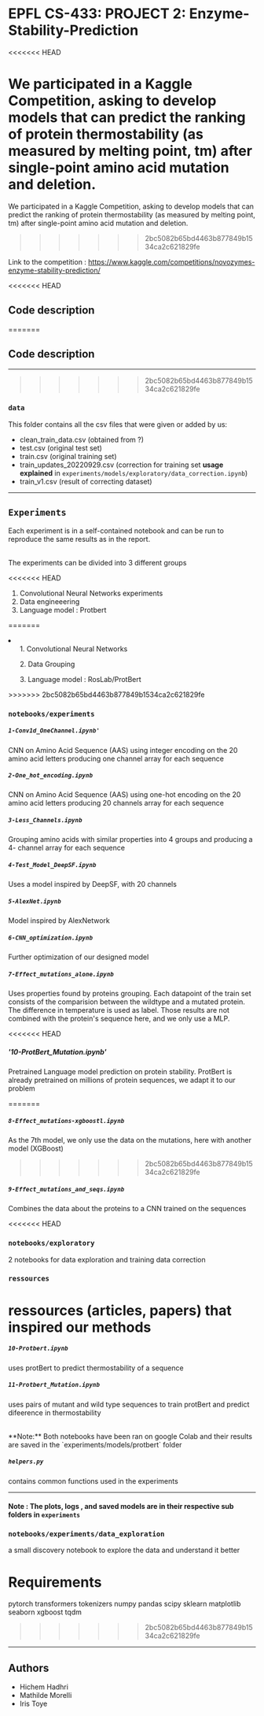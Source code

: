 # EPFL CS-433: PROJECT 2: Enzyme-Stability-Prediction

<<<<<<< HEAD

We participated in a Kaggle Competition, asking to develop models that can predict the ranking of protein thermostability (as measured by melting point, tm) after single-point amino acid mutation and deletion.
=======
We participated in  a Kaggle Competition, asking to develop models that can predict the ranking of protein thermostability (as measured by melting point, tm) after single-point amino acid mutation and deletion.
>>>>>>> 2bc5082b65bd4463b877849b1534ca2c621829fe

Link to the competition : https://www.kaggle.com/competitions/novozymes-enzyme-stability-prediction/


<<<<<<< HEAD



## Code description 

=======
## Code description 

---
>>>>>>> 2bc5082b65bd4463b877849b1534ca2c621829fe

### `data`

This folder contains all the csv files that were given or added by us:
* clean_train_data.csv (obtained from ?)
* test.csv (original test set)
* train.csv (original training set)
* train_updates_20220929.csv  (correction for training set **usage explained** in `experiments/models/exploratory/data_correction.ipynb`)
* train_v1.csv (result of correcting dataset)


---

## `Experiments`
Each experiment is in a self-contained notebook and can be run to reproduce the same results as in the report.

<br> The experiments can be divided into 3 different groups

<<<<<<< HEAD

<ol>
  <li>Convolutional Neural Networks experiments</li>
  <li>Data engineeering</li>
  <li>Language model : Protbert</li>
</ol>


=======
<li>
    <ul> 1. Convolutional Neural Networks</ul>
    <ul> 2. Data Grouping </ul>
    <ul> 3. Language model : RosLab/ProtBert</ul>
</li>
>>>>>>> 2bc5082b65bd4463b877849b1534ca2c621829fe


### `notebooks/experiments`

##### `1-Conv1d_OneChannel.ipynb'`
CNN on Amino Acid Sequence (AAS) using integer encoding on the 20 amino acid letters producing one channel array for each sequence

##### `2-One_hot_encoding.ipynb`
CNN on Amino Acid Sequence (AAS) using one-hot encoding on the 20 amino acid letters producing 20  channels array for each sequence

##### `3-Less_Channels.ipynb`
Grouping amino acids with similar properties into 4 groups and producing a 4- channel array for each sequence 

##### `4-Test_Model_DeepSF.ipynb`
Uses a model inspired by DeepSF, with 20 channels

##### `5-AlexNet.ipynb`
Model inspired by AlexNetwork

##### `6-CNN_optimization.ipynb`
Further optimization of our designed model 

##### `7-Effect_mutations_alone.ipynb`
Uses properties found by proteins grouping. Each datapoint of the train set consists of the comparision between the wildtype and a mutated protein. The difference in temperature is used as label. Those results are not combined with the protein's sequence here, and we only use a MLP.

<<<<<<< HEAD
##### '10-ProtBert_Mutation.ipynb'
Pretrained Language model prediction on protein stability.
ProtBert is already pretrained on millions of protein sequences, we adapt it to our problem

=======
##### `8-Effect_mutations-xgboostl.ipynb`
As the 7th model, we only use the data on the mutations, here with another model (XGBoost)
>>>>>>> 2bc5082b65bd4463b877849b1534ca2c621829fe

##### `9-Effect_mutations_and_seqs.ipynb`
Combines the data about the proteins to a CNN trained on the sequences

<<<<<<< HEAD
### `notebooks/exploratory`
2 notebooks for data exploration and training data correction

### `ressources`

ressources (articles, papers) that inspired our methods
=======
##### `10-Protbert.ipynb`
uses protBert to predict thermostability of a sequence

##### `11-Protbert_Mutation.ipynb`
uses pairs of mutant and wild type sequences to train protBert and predict difeerence in thermostability

<br>
**Note:** Both notebooks have been ran on google Colab  and their results are saved in the `experiments/models/protbert` folder

##### `helpers.py`
contains common functions used in the experiments

--- 


#### Note :  The plots, logs , and saved models  are in their respective sub folders in `experiments`
### `notebooks/experiments/data_exploration`
a small discovery notebook to explore the data and understand it better


# Requirements 
pytorch 
transformers 
tokenizers
numpy
pandas
scipy
sklearn
matplotlib
seaborn
xgboost
tqdm
>>>>>>> 2bc5082b65bd4463b877849b1534ca2c621829fe



---
## Authors 

* Hichem Hadhri
* Mathilde Morelli
* Iris Toye


